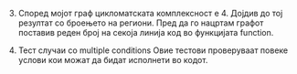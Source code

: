 3. Според мојот граф цикломатската комплексност e 4. Дојдив до тој резултат со
броењето на региони. Пред да го нацртам графот поставив реден број на секоја линија код во
функцијата function.

4. Тест случаи со multiple conditions
Овие тестови проверуваат повеке услови кои можат да бидат исполнети во кодот.

